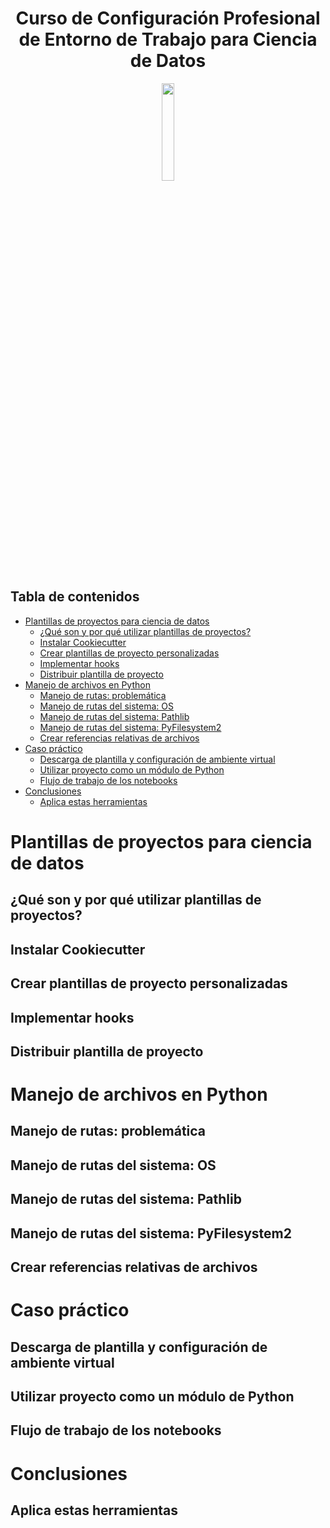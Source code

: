 <div align="center">
    <h1>Curso de Configuración Profesional de Entorno de Trabajo para Ciencia de Datos</h1>
    <img src="https://imgur.com/LGxnCcO.png" width="20%">
</div>

## Tabla de contenidos

- [Plantillas de proyectos para ciencia de datos](#plantillas-de-proyectos-para-ciencia-de-datos)
  - [¿Qué son y por qué utilizar plantillas de proyectos?](#qué-son-y-por-qué-utilizar-plantillas-de-proyectos)
  - [Instalar Cookiecutter](#instalar-cookiecutter)
  - [Crear plantillas de proyecto personalizadas](#crear-plantillas-de-proyecto-personalizadas)
  - [Implementar hooks](#implementar-hooks)
  - [Distribuir plantilla de proyecto](#distribuir-plantilla-de-proyecto)
- [Manejo de archivos en Python](#manejo-de-archivos-en-python)
  - [Manejo de rutas: problemática](#manejo-de-rutas-problemática)
  - [Manejo de rutas del sistema: OS](#manejo-de-rutas-del-sistema-os)
  - [Manejo de rutas del sistema: Pathlib](#manejo-de-rutas-del-sistema-pathlib)
  - [Manejo de rutas del sistema: PyFilesystem2](#manejo-de-rutas-del-sistema-pyfilesystem2)
  - [Crear referencias relativas de archivos](#crear-referencias-relativas-de-archivos)
- [Caso práctico](#caso-práctico)
  - [Descarga de plantilla y configuración de ambiente virtual](#descarga-de-plantilla-y-configuración-de-ambiente-virtual)
  - [Utilizar proyecto como un módulo de Python](#utilizar-proyecto-como-un-módulo-de-python)
  - [Flujo de trabajo de los notebooks](#flujo-de-trabajo-de-los-notebooks)
- [Conclusiones](#conclusiones)
  - [Aplica estas herramientas](#aplica-estas-herramientas)

# Plantillas de proyectos para ciencia de datos

## ¿Qué son y por qué utilizar plantillas de proyectos?

## Instalar Cookiecutter

## Crear plantillas de proyecto personalizadas

## Implementar hooks

## Distribuir plantilla de proyecto

# Manejo de archivos en Python

## Manejo de rutas: problemática

## Manejo de rutas del sistema: OS

## Manejo de rutas del sistema: Pathlib

## Manejo de rutas del sistema: PyFilesystem2

## Crear referencias relativas de archivos

# Caso práctico

## Descarga de plantilla y configuración de ambiente virtual

## Utilizar proyecto como un módulo de Python

## Flujo de trabajo de los notebooks

# Conclusiones

## Aplica estas herramientas
